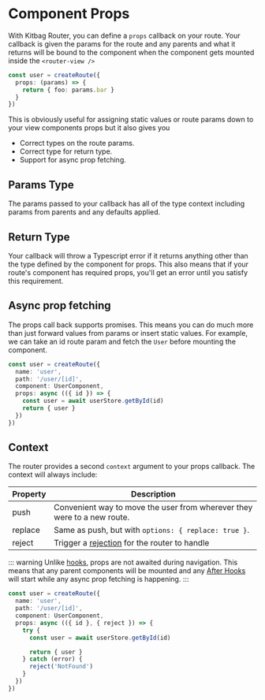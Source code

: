 # Component Props

With Kitbag Router, you can define a `props` callback on your route. Your callback is given the params for the route and any parents and what it returns will be bound to the component when the component gets mounted inside the `<router-view />`

```ts
const user = createRoute({
  props: (params) => {
    return { foo: params.bar }
  }
})
```

This is obviously useful for assigning static values or route params down to your view components props but it also gives you

- Correct types on the route params.
- Correct type for return type.
- Support for async prop fetching.

## Params Type

The params passed to your callback has all of the type context including params from parents and any defaults applied.

## Return Type

Your callback will throw a Typescript error if it returns anything other than the type defined by the component for props. This also means that if your route's component has required props, you'll get an error until you satisfy this requirement.

## Async prop fetching

The props call back supports promises. This means you can do much more than just forward values from params or insert static values. For example, we can take an id route param and fetch the `User` before mounting the component.

```ts
const user = createRoute({
  name: 'user',
  path: '/user/[id]',
  component: UserComponent,
  props: async (({ id }) => {
    const user = await userStore.getById(id)
    return { user }
  })
})
```

## Context

The router provides a second `context` argument to your props callback. The context will always include: 

| Property | Description |
| ---- | ---- |
| push | Convenient way to move the user from wherever they were to a new route. |
| replace | Same as push, but with `options: { replace: true }`. |
| reject | Trigger a [rejection](/advanced-concepts/rejections) for the router to handle |

::: warning
Unlike [hooks](/advanced-concepts/hooks), props are not awaited during navigation. This means that any parent components will be mounted and any [After Hooks](/advanced-concepts/hooks#after-hooks) will start while any async prop fetching is happening.
:::

```ts
const user = createRoute({
  name: 'user',
  path: '/user/[id]',
  component: UserComponent,
  props: async (({ id }, { reject }) => {
    try {
      const user = await userStore.getById(id)

      return { user }
    } catch (error) {
      reject('NotFound')
    }
  })
})
```